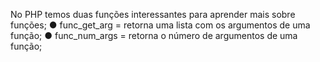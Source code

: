 No PHP temos duas funções interessantes para aprender mais sobre funções; ● func_get_arg = retorna uma lista com os argumentos de uma função; ● func_num_args = retorna o número de argumentos de uma função;